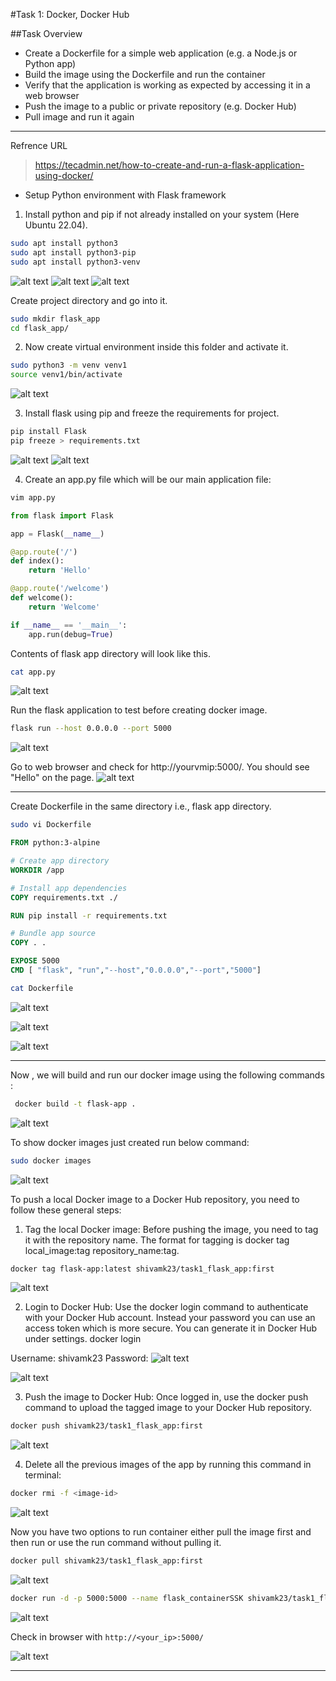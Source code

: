 #Task 1: Docker, Docker Hub

##Task Overview

- Create a Dockerfile for a simple web application (e.g. a Node.js or 
Python app)
- Build the image using the Dockerfile and run the container
- Verify that the application is working as expected by accessing it in a web browser
- Push the image to a public or private repository (e.g. Docker Hub)
- Pull image and run it again
---

Refrence URL


>https://tecadmin.net/how-to-create-and-run-a-flask-application-using-docker/


- Setup Python environment  with Flask framework

1. Install python and pip if not already installed on your system (Here Ubuntu 22.04). 
```bash
sudo apt install python3
sudo apt install python3-pip
sudo apt install python3-venv
```
![alt text](images/pythoninstall.PNG)
![alt text](images/python3-pip.PNG)
![alt text](images/python3-venv.PNG)


Create project directory and go into it.

```bash
sudo mkdir flask_app 
cd flask_app/
```

2. Now create virtual environment inside this folder and  activate it.

```bash
sudo python3 -m venv venv1
source venv1/bin/activate 
```

![alt text](images/venv.PNG)

3. Install flask  using pip and freeze the requirements for project.

```bash
pip install Flask 
pip freeze > requirements.txt
```

![alt text](images/piplist.PNG)
![alt text](images/freezreq.PNG)


4. Create an app.py file which will be our main application file:

```bash 
vim app.py
```

```python
from flask import Flask

app = Flask(__name__)

@app.route('/')
def index():
    return 'Hello'

@app.route('/welcome')
def welcome():
    return 'Welcome'

if __name__ == '__main__':
    app.run(debug=True)
```

Contents of flask app directory will look like this.

```bash
cat app.py
```

![alt text](images/app.PNG)

Run the flask application to test before creating docker image.

```bash
flask run --host 0.0.0.0 --port 5000
```
![alt text](images/flaskrun.PNG)

Go to web browser and check for http://yourvmip:5000/. You should see "Hello" on the page.
![alt text](images/webapp.PNG)

---
Create Dockerfile in the same directory i.e., flask app directory.

```bash
sudo vi Dockerfile
```

```Dockerfile
FROM python:3-alpine

# Create app directory
WORKDIR /app

# Install app dependencies
COPY requirements.txt ./

RUN pip install -r requirements.txt

# Bundle app source
COPY . .

EXPOSE 5000
CMD [ "flask", "run","--host","0.0.0.0","--port","5000"]
```

```bash
cat Dockerfile
```

![alt text](images/dockerfile.PNG)



![alt text](images/dockerps.PNG)



![alt text](images/webapp.PNG)

---



 Now , we will build and run our docker image using the following commands :

```bash
 docker build -t flask-app .
```

 ![alt text](images/doackerbild.PNG)

To show docker images just created run below command:

 ```bash
 sudo docker images
```

![alt text](images/dockerimage.PNG)


To push a local Docker image to a Docker Hub repository, you need to follow these general steps:

1. Tag the local Docker image: Before pushing the image, you need to tag it with the repository name. The format for tagging is docker tag local_image:tag repository_name:tag.
   
```bash
docker tag flask-app:latest shivamk23/task1_flask_app:first
```

![alt text](images/tag.PNG)

2. Login to Docker Hub: Use the docker login command to authenticate with your Docker Hub account.
Instead your password you can use  an access token which is more secure. You can generate it in Docker Hub under settings.
docker login

Username: shivamk23
Password:
![alt text](images/dockerimage.PNG)

![alt text](images/dockerimage.PNG)

3. Push the image to Docker Hub: Once logged in, use the docker push command to upload the tagged image to your Docker Hub repository.

```bash
docker push shivamk23/task1_flask_app:first
```

![alt text](images/dockerimage.PNG)

4. Delete all the  previous images of the app by running this command in terminal:

```bash
docker rmi -f <image-id>
```

![alt text](images/dockerimage.PNG)

Now you have two options to run container either pull the image first and then run or use the run command without pulling it.

```bash
docker pull shivamk23/task1_flask_app:first
```

![alt text](images/dockerpull.PNG)

```bash
docker run -d -p 5000:5000 --name flask_containerSSK shivamk23/task1_flask_repo:latest
```

![alt text](images/dockerrun.PNG)

Check in browser with  `http://<your_ip>:5000/`

![alt text](images/webapp.PNG)

---

